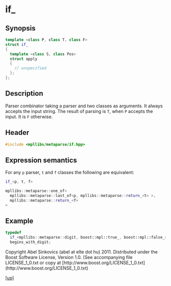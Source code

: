# if_

## Synopsis

```cpp
template <class P, class T, class F>
struct if_
{
  template <class S, class Pos>
  struct apply
  {
    // unspecified
  };
};
```

## Description

Parser combinator taking a parser and two classes as arguments. It always
accepts the input string. The result of parsing is `T`, when `P` accepts the
input. It is `F` otherwise.

## Header

```cpp
#include <mpllibs/metaparse/if.hpp>
```

## Expression semantics

For any `p` parser, `t` and `f` classes the following are equivalent:

```cpp
if_<p, t, f>

mpllibs::metaparse::one_of<
  mpllibs::metaparse::last_of<p, mpllibs::metaparse::return_<t> >,
  mpllibs::metaparse::return_<f>
>
```

## Example

```cpp
typedef
  if_<mpllibs::metaparse::digit, boost::mpl::true_, boost::mpl::false_>
  begins_with_digit;
```

<p class="copyright">
Copyright Abel Sinkovics (abel at elte dot hu) 2011.
Distributed under the Boost Software License, Version 1.0.
(See accompanying file LICENSE_1_0.txt or copy at
[http://www.boost.org/LICENSE_1_0.txt](http://www.boost.org/LICENSE_1_0.txt)
</p>

[[up]](reference.html)


